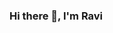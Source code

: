 ### Hi there 👋, I'm Ravi

<!--
**meravimane/meravimane** is a ✨ _special_ ✨ repository because its `README.md` (this file) appears on your GitHub profile.

Here are some ideas to get you started:




 ⚡ Fun fact Coding is a passion and not profession.
 🗺️ Want to know more? Check out my portfolio [here](https://ravi-portfolio.vercel.app/).


